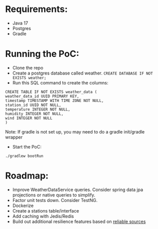 # Requirements:
* Java 17
* Postgres
* Gradle

# Running the PoC:
* Clone the repo
* Create a postgres database called weather.
```CREATE DATABASE IF NOT EXISTS weather;```
* Run this SQL command to create the columns:

```
CREATE TABLE IF NOT EXISTS weather_data (
weather_data_id UUID PRIMARY KEY,
timestamp TIMESTAMP WITH TIME ZONE NOT NULL,
station_id UUID NOT NULL,
temperature INTEGER NOT NULL,
humidity INTEGER NOT NULL,
wind INTEGER NOT NULL
)
```
Note: If gradle is not set up, you may need to do a gradle init/gradle wrapper

* Start the PoC:

```./gradlew bootRun```


# Roadmap:
* Improve WeatherDataService queries. Consider spring data jpa projections or native queries to simplify.
* Factor unit tests down. Consider TestNG.
* Dockerize
* Create a stations table/interface
* Add caching with Jedis/Redis
* Build out additional resilience features based on [reliable sources](https://www.manning.com/books/spring-microservices-in-action)